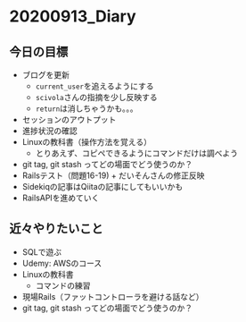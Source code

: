 # 20200913_Diary

## 今日の目標

- ブログを更新
  - `current_user`を追えるようにする
  - `scivola`さんの指摘を少し反映する
  - `return`は消しちゃうかも。。。
- セッションのアウトプット
- 進捗状況の確認
- Linuxの教科書（操作方法を覚える）
  - とりあえず、コピペできるようにコマンドだけは調べよう
- git tag, git stash ってどの場面でどう使うのか？
- Railsテスト（問題16-19) + だいそんさんの修正反映
- Sidekiqの記事はQiitaの記事にしてもいいかも
- RailsAPIを進めていく

## 近々やりたいこと

- SQLで遊ぶ
- Udemy: AWSのコース
- Linuxの教科書
  - コマンドの練習
- 現場Rails（ファットコントローラを避ける話など）
- git tag, git stash ってどの場面でどう使うのか？
